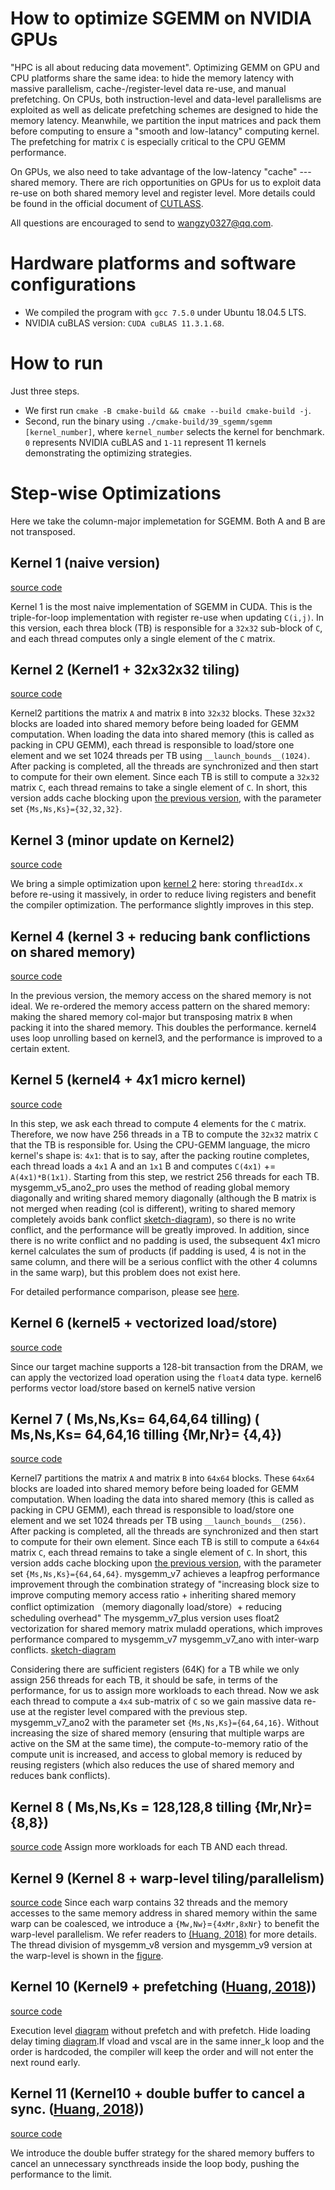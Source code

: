 # How to optimize SGEMM on NVIDIA GPUs

"HPC is all about reducing data movement". Optimizing GEMM on GPU and CPU platforms share the same idea: to hide the memory latency with massive parallelism, cache-/register-level data re-use, and manual prefetching. On CPUs, both instruction-level and data-level parallelisms are exploited as well as delicate prefetching schemes are designed to hide the memory latency. Meanwhile, we partition the input matrices and pack them before computing to ensure a "smooth and low-latancy" computing kernel. The prefetching for matrix ```C``` is especially critical to the CPU GEMM performance.

On GPUs, we also need to take advantage of the low-latency "cache" --- shared memory. There are rich opportunities on GPUs for us to exploit data re-use on both shared memory level and register level. More details could be found in the official document of [CUTLASS](https://github.com/NVIDIA/cutlass/blob/master/media/docs/efficient_gemm.md).

All questions are encouraged to send to [wangzy0327@qq.com](mailto:wangzy0327@qq.com).

# Hardware platforms and software configurations

* We compiled the program with ```gcc 7.5.0``` under Ubuntu 18.04.5 LTS.
* NVIDIA cuBLAS version: ```CUDA cuBLAS 11.3.1.68```.

# How to run

Just three steps.

* We first run ```cmake -B cmake-build && cmake --build cmake-build -j```.
* Second, run the binary using ```./cmake-build/39_sgemm/sgemm [kernel_number]```, where ```kernel_number``` selects the kernel for benchmark. ```0``` represents NVIDIA cuBLAS and ```1-11``` represent 11 kernels demonstrating the optimizing strategies.

# Step-wise Optimizations

Here we take the column-major implemetation for SGEMM. Both A and B are not transposed.

## Kernel 1 (naive version)

[source code](../include/kernel1.cuh)

Kernel 1 is the most naive implementation of SGEMM in CUDA. This is the triple-for-loop implementation with register re-use when updating ```C(i,j)```. In this version, each threa block (TB) is responsible for a ```32x32``` sub-block of ```C```, and each thread computes only a single element of the ```C``` matrix.

## Kernel 2 (Kernel1 + 32x32x32 tiling)

[source code](../include/kernel2.cuh)

Kernel2 partitions the matrix ```A``` and matrix ```B``` into ```32x32``` blocks. These ```32x32``` blocks are loaded into shared memory before being loaded for GEMM computation. When loading the data into shared memory (this is called as packing in CPU GEMM), each thread is responsible to load/store one element and we set 1024 threads per TB using ```__launch_bounds__(1024)```. After packing is completed, all the threads are synchronized and then start to compute for their own element. Since each TB is still to compute a ```32x32``` matrix ```C```, each thread remains to take a single element of ```C```.
In short, this version adds cache blocking upon [the previous version](../include/kernel1.cuh), with the parameter set ```{Ms,Ns,Ks}={32,32,32}```.

## Kernel 3 (minor update on Kernel2)

[source code](../include/kernel3.cuh)

We bring a simple optimization upon [kernel 2](../include/kernel2.cuh) here: storing ```threadIdx.x``` before re-using it massively, in order to reduce living registers and benefit the compiler optimization. The performance slightly improves in this step.

## Kernel 4 (kernel 3 + reducing bank conflictions on shared memory)

[source code](../include/kernel4.cuh)

In the previous version, the memory access on the shared memory is not ideal. We re-ordered the memory access pattern on the shared memory: making the shared memory col-major but transposing matrix ```B``` when packing it into the shared memory. This doubles the performance. kernel4 uses loop unrolling based on kernel3, and the performance is improved to a certain extent.

## Kernel 5 (kernel4 + 4x1 micro kernel)

[source code](../include/kernel5.cuh)

In this step, we ask each thread to compute 4 elements for the ```C``` matrix. Therefore, we now have 256 threads in a TB to compute the ```32x32``` matrix ```C``` that the TB is responsible for. Using the CPU-GEMM language, the micro kernel's shape is: ```4x1```: that is to say, after the packing routine completes, each thread loads a ```4x1``` A and an ```1x1``` B and computes ```C(4x1)``` += ```A(4x1)*B(1x1)```.
Starting from this step, we restrict 256 threads for each TB.
mysgemm_v5_ano2_pro uses the method of reading global memory diagonally and writing shared memory diagonally (although the B matrix is not merged when reading (col is different), writing to shared memory completely avoids bank conflict [sketch-diagram](../imgs/warp-streamline.jpg)), so there is no write conflict, and the performance will be greatly improved. In addition, since there is no write conflict and no padding is used, the subsequent 4x1 micro kernel calculates the sum of products (if padding is used, 4 is not in the same column, and there will be a serious conflict with the other 4 columns in the same warp), but this problem does not exist here.

For detailed performance comparison, please see [here](./sgemm-metrics.txt).

## Kernel 6 (kernel5 + vectorized load/store)

[source code](../include/kernel6.cuh)

Since our target machine supports a 128-bit transaction from the DRAM, we can apply the vectorized load operation using the ```float4``` data type. kernel6 performs vector load/store based on kernel5 native version

## Kernel 7 ( Ms,Ns,Ks= 64,64,64 tilling) ( Ms,Ns,Ks= 64,64,16 tilling {Mr,Nr}= {4,4})

[source code](../include/kernel7.cuh)

Kernel7 partitions the matrix ```A``` and matrix ```B``` into ```64x64``` blocks. These ```64x64``` blocks are loaded into shared memory before being loaded for GEMM computation. When loading the data into shared memory (this is called as packing in CPU GEMM), each thread is responsible to load/store one element and we set 1024 threads per TB using ```__launch_bounds__(256)```. After packing is completed, all the threads are synchronized and then start to compute for their own element. Since each TB is still to compute a ```64x64``` matrix ```C```, each thread remains to take a single element of ```C```.
In short, this version adds cache blocking upon [the previous version](../include/kernel6.cuh), with the parameter set ```{Ms,Ns,Ks}={64,64,64}```.
mysgemm_v7 achieves a leapfrog performance improvement through the combination strategy of "increasing block size to improve computing memory access ratio + inheriting shared memory conflict optimization （memory diagonally load/store）+ reducing scheduling overhead"
The mysgemm_v7_plus version uses float2 vectorization for shared memory matrix muladd operations, which improves performance compared to mysgemm_v7
mysgemm_v7_ano with inter-warp conflicts. [sketch-diagram](../imgs/warp-with-conflict.jpg)

Considering there are sufficient registers (64K) for a TB while we only assign 256 threads for each TB, it should be safe, in terms of the performance, for us to assign more workloads to each thread. Now we ask each thread to compute a `4x4` sub-matrix of `C` so we gain massive data re-use at the register level compared with the previous step. mysgemm_v7_ano2  with the parameter set ```{Ms,Ns,Ks}={64,64,16}```. Without increasing the size of shared memory (ensuring that multiple warps are active on the SM at the same time), the compute-to-memory ratio of the compute unit is increased, and access to global memory is reduced by reusing registers (which also reduces the use of shared memory and reduces bank conflicts).

## Kernel 8 ( Ms,Ns,Ks = 128,128,8 tilling {Mr,Nr}= {8,8})

[source code](../include/kernel8.cuh)
Assign more workloads for each TB AND each thread.

## Kernel 9 (Kernel 8 + warp-level tiling/parallelism)

[source code](../include/kernel9.cuh)
Since each warp contains 32 threads and the memory accesses to the same memory address in shared memory within the same warp can be coalesced, we introduce a `{Mw,Nw}`=`{4xMr,8xNr}` to benefit the warp-level parallelism. We refer readers to [(Huang, 2018)](https://arxiv.org/abs/1808.07984) for more details. The thread division of mysgemm_v8 version and mysgemm_v9 version at the warp-level is shown in the [figure](../imgs/warp-level_tilling.png).

## Kernel 10 (Kernel9 + prefetching ([Huang, 2018](https://arxiv.org/abs/1808.07984)))
[source code](../include/kernel10.cuh)

Execution level [diagram](../imgs/prefetch-exec.png) without prefetch and with prefetch.
Hide loading delay timing [diagram](../imgs/load_compute_overlap.png).If vload and vscal are in the same inner_k loop and the order is hardcoded, the compiler will keep the order and will not enter the next round early.

## Kernel 11 (Kernel10 + double buffer to cancel a sync. ([Huang, 2018](https://arxiv.org/abs/1808.07984)))

[source code](../include/kernel11.cuh)

We introduce the double buffer strategy for the shared memory buffers to cancel an unnecessary syncthreads inside the loop body, pushing the performance to the limit.
